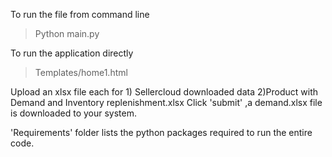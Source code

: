 To run the file from command line
>Python main.py

To run the application directly
>Templates/home1.html

Upload an xlsx file each for 1) Sellercloud downloaded data 2)Product with Demand and Inventory replenishment.xlsx 
Click 'submit' ,a demand.xlsx file is downloaded to your system.

'Requirements' folder lists the python packages required to run the entire code. 